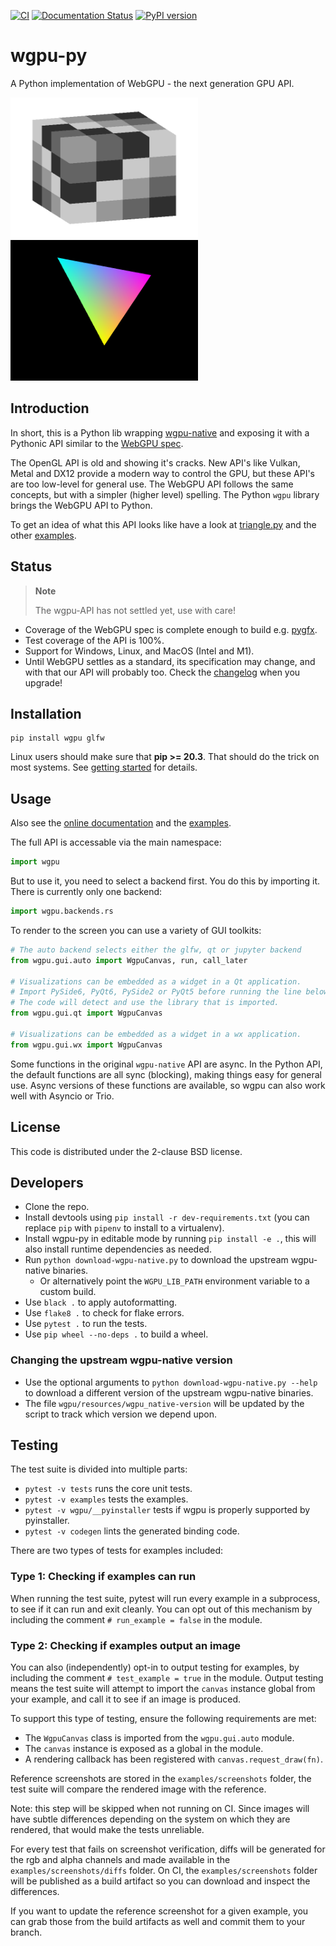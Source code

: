 [![CI](https://github.com/pygfx/wgpu-py/workflows/CI/badge.svg)](https://github.com/pygfx/wgpu-py/actions)
[![Documentation Status](https://readthedocs.org/projects/wgpu-py/badge/?version=stable)](https://wgpu-py.readthedocs.io)
[![PyPI version](https://badge.fury.io/py/wgpu.svg)](https://badge.fury.io/py/wgpu)

# wgpu-py

A Python implementation of WebGPU - the next generation GPU API.

<img width=300 src='https://raw.githubusercontent.com/pygfx/wgpu-py/main/examples/screenshots/cube.png' />
<img width=300 src='https://raw.githubusercontent.com/pygfx/wgpu-py/main/examples/screenshots/triangle_auto.png' />


## Introduction

In short, this is a Python lib wrapping
[wgpu-native](https://github.com/gfx-rs/wgpu) and exposing it with a Pythonic
API similar to the [WebGPU spec](https://gpuweb.github.io/gpuweb/).

The OpenGL API is old and showing it's cracks. New API's like Vulkan, Metal and
DX12 provide a modern way to control the GPU, but these API's are too low-level
for general use. The WebGPU API follows the same concepts, but with a simpler
(higher level) spelling. The Python `wgpu` library brings the WebGPU API to
Python.

To get an idea of what this API looks like have a look at
[triangle.py](https://github.com/pygfx/wgpu-py/blob/main/examples/triangle.py)
and the other [examples](https://github.com/pygfx/wgpu-py/blob/main/examples/).


## Status

> **Note**
>
> The wgpu-API has not settled yet, use with care!

* Coverage of the WebGPU spec is complete enough to build e.g.
  [pygfx](https://github.com/pygfx/pygfx).
* Test coverage of the API is 100%.
* Support for Windows, Linux, and MacOS (Intel and M1).
* Until WebGPU settles as a standard, its specification may change, and with
  that our API will probably too. Check the [changelog](CHANGELOG.md) when you
  upgrade!


## Installation


```
pip install wgpu glfw
```

Linux users should make sure that **pip >= 20.3**. That should do the
trick on most systems. See [getting started](https://wgpu-py.readthedocs.io/en/stable/start.html)
for details.


## Usage

Also see the [online documentation](https://wgpu-py.readthedocs.io) and the [examples](https://github.com/pygfx/wgpu-py/tree/main/examples).

The full API is accessable via the main namespace:
```py
import wgpu
```

But to use it, you need to select a backend first. You do this by importing it.
There is currently only one backend:
```py
import wgpu.backends.rs
```

To render to the screen you can use a variety of GUI toolkits:

```py
# The auto backend selects either the glfw, qt or jupyter backend
from wgpu.gui.auto import WgpuCanvas, run, call_later

# Visualizations can be embedded as a widget in a Qt application.
# Import PySide6, PyQt6, PySide2 or PyQt5 before running the line below.
# The code will detect and use the library that is imported.
from wgpu.gui.qt import WgpuCanvas

# Visualizations can be embedded as a widget in a wx application.
from wgpu.gui.wx import WgpuCanvas
```

Some functions in the original `wgpu-native` API are async. In the Python API,
the default functions are all sync (blocking), making things easy for general use.
Async versions of these functions are available, so wgpu can also work
well with Asyncio or Trio.


## License

This code is distributed under the 2-clause BSD license.


## Developers

* Clone the repo.
* Install devtools using `pip install -r dev-requirements.txt` (you can replace
  `pip` with `pipenv` to install to a virtualenv).
* Install wgpu-py in editable mode by running `pip install -e .`, this will also
  install runtime dependencies as needed.
* Run `python download-wgpu-native.py` to download the upstream wgpu-native
  binaries.
  * Or alternatively point the `WGPU_LIB_PATH` environment variable to a custom
    build.
* Use `black .` to apply autoformatting.
* Use `flake8 .` to check for flake errors.
* Use `pytest .` to run the tests.
* Use `pip wheel --no-deps .` to build a wheel.


### Changing the upstream wgpu-native version

* Use the optional arguments to `python download-wgpu-native.py --help` to
  download a different version of the upstream wgpu-native binaries.
* The file `wgpu/resources/wgpu_native-version` will be updated by the script to
  track which version we depend upon.

## Testing

The test suite is divided into multiple parts:

* `pytest -v tests` runs the core unit tests.
* `pytest -v examples` tests the examples.
* `pytest -v wgpu/__pyinstaller` tests if wgpu is properly supported by
  pyinstaller.
* `pytest -v codegen` lints the generated binding code.

There are two types of tests for examples included:

### Type 1: Checking if examples can run

When running the test suite, pytest will run every example in a subprocess, to
see if it can run and exit cleanly. You can opt out of this mechanism by
including the comment `# run_example = false` in the module.

### Type 2: Checking if examples output an image

You can also (independently) opt-in to output testing for examples, by including
the comment `# test_example = true` in the module. Output testing means the test
suite will attempt to import the `canvas` instance global from your example, and
call it to see if an image is produced.

To support this type of testing, ensure the following requirements are met:

* The `WgpuCanvas` class is imported from the `wgpu.gui.auto` module.
* The `canvas` instance is exposed as a global in the module.
* A rendering callback has been registered with `canvas.request_draw(fn)`.

Reference screenshots are stored in the `examples/screenshots` folder, the test
suite will compare the rendered image with the reference.

Note: this step will be skipped when not running on CI. Since images will have
subtle differences depending on the system on which they are rendered, that
would make the tests unreliable.

For every test that fails on screenshot verification, diffs will be generated
for the rgb and alpha channels and made available in the
`examples/screenshots/diffs` folder. On CI, the `examples/screenshots` folder
will be published as a build artifact so you can download and inspect the
differences.

If you want to update the reference screenshot for a given example, you can grab
those from the build artifacts as well and commit them to your branch.
